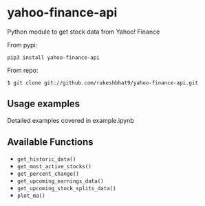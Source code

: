 yahoo-finance-api
=============

Python module to get stock data from Yahoo! Finance

From pypi:

    pip3 install yahoo-finance-api

From repo:

    $ git clone git://github.com/rakeshbhat9/yahoo-finance-api.git

Usage examples
--------------
Detailed examples covered in example.ipynb

Available Functions
--------------

- ``get_historic_data()``
- ``get_most_active_stocks()``
- ``get_percent_change()``
- ``get_upcoming_earnings_data()``
- ``get_upcoming_stock_splits_data()``
- ``plot_ma()``
